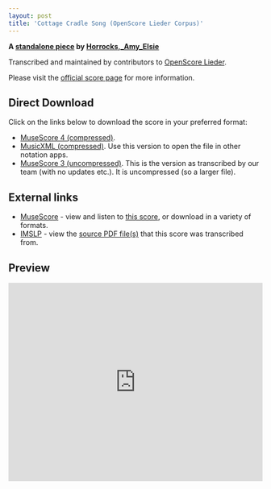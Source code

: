 ```yaml
---
layout: post
title: 'Cottage Cradle Song (OpenScore Lieder Corpus)'
---
```


__A [standalone piece](https://fourscoreandmore.org/OpenScore/Horrocks%2C_Amy_Elsie/_/) by [Horrocks,_Amy_Elsie](https://fourscoreandmore.org/OpenScore/Horrocks%2C_Amy_Elsie)__

Transcribed and maintained by contributors to [OpenScore Lieder].

Please visit the [official score page] for more information.

[official score page]: https://musescore.com/openscore-lieder-corpus/scores/6635580
[OpenScore Lieder]: https://musescore.com/openscore-lieder-corpus

## Direct Download

Click on the links below to download the score in your preferred format:
- [MuseScore 4 (compressed)](https://fourscoreandmore.org/OpenScore/Horrocks%2C_Amy_Elsie/_/Cottage_Cradle_Song.mscz).
- [MusicXML (compressed)](https://fourscoreandmore.org/OpenScore/Horrocks%2C_Amy_Elsie/_/Cottage_Cradle_Song.mxl). Use this version to open the file in other notation apps.
- [MuseScore 3 (uncompressed)](https://raw.githubusercontent.com/OpenScore/Lieder/refs/heads/main/scores/Horrocks%2C_Amy_Elsie/_/Cottage_Cradle_Song/lc6635580.mscx). This is the version as transcribed by our team (with no updates etc.). It is uncompressed (so a larger file).

## External links

- [MuseScore] - view and listen to [this score][MuseScore], or download in a variety of formats.
- [IMSLP] - view the [source PDF file(s)][IMSLP] that this score was transcribed from.

[MuseScore]: https://musescore.com/score/6635580
[IMSLP]: https://imslp.org/wiki/Special:ReverseLookup/592442

## Preview

<iframe width="100%" height="394" src="https://musescore.com/openscore-lieder-corpus/scores/6635580/embed" frameborder="0" allowfullscreen allow="autoplay; fullscreen"></iframe>
